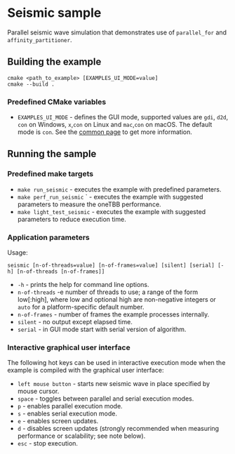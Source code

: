 # Seismic sample
Parallel seismic wave simulation that demonstrates use of `parallel_for` and `affinity_partitioner`.

## Building the example
```
cmake <path_to_example> [EXAMPLES_UI_MODE=value]
cmake --build .
```
### Predefined CMake variables
* `EXAMPLES_UI_MODE` - defines the GUI mode, supported values are `gdi`, `d2d`, `con` on Windows, `x`,`con` on Linux and `mac`,`con` on macOS. The default mode is `con`. See the [common page](../../README.md) to get more information.

## Running the sample
### Predefined make targets
* `make run_seismic` - executes the example with predefined parameters.
* `make perf_run_seismic` ` - executes the example with suggested parameters to measure the oneTBB performance.
* `make light_test_seismic` - executes the example with suggested parameters to reduce execution time.

### Application parameters
Usage:
```
seismic [n-of-threads=value] [n-of-frames=value] [silent] [serial] [-h] [n-of-threads [n-of-frames]]
```
* `-h` - prints the help for command line options.
* `n-of-threads` -e number of threads to use; a range of the form low\[:high\], where low and optional high are non-negative integers or `auto` for a platform-specific default number.
* `n-of-frames` - number of frames the example processes internally.
* `silent` - no output except elapsed time.
* `serial` - in GUI mode start with serial version of algorithm.

### Interactive graphical user interface
The following hot keys can be used in interactive execution mode when the example is compiled with the graphical user interface:

* `left mouse button` - starts new seismic wave in place specified by mouse cursor.
* `space` - toggles between parallel and serial execution modes.
* `p` - enables parallel execution mode.
* `s` - enables serial execution mode.
* `e` - enables screen updates.
* `d` - disables screen updates (strongly recommended when measuring performance or scalability; see note below).
* `esc` - stop execution.
